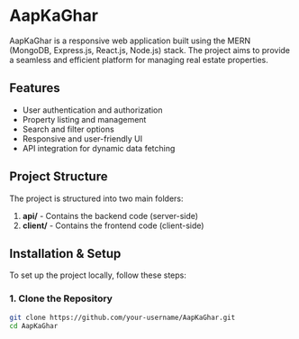 # AapKaGhar

AapKaGhar is a responsive web application built using the MERN (MongoDB, Express.js, React.js, Node.js) stack. The project aims to provide a seamless and efficient platform for managing real estate properties.

## Features
- User authentication and authorization
- Property listing and management
- Search and filter options
- Responsive and user-friendly UI
- API integration for dynamic data fetching

## Project Structure
The project is structured into two main folders:
1. **api/** - Contains the backend code (server-side)
2. **client/** - Contains the frontend code (client-side)

## Installation & Setup
To set up the project locally, follow these steps:

### 1. Clone the Repository
```sh
git clone https://github.com/your-username/AapKaGhar.git
cd AapKaGhar
